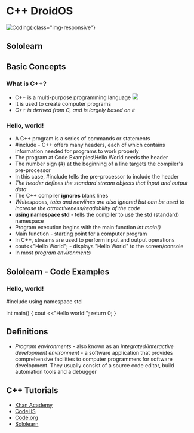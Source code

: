 # C++ DroidOS

![Coding](https://www.gettingsmart.com/wp-content/uploads/2017/12/Program-Code-Feature-Image.jpg){:class="img-responsive"}

## Sololearn

## Basic Concepts
### What is C++?
* C++ is a multi-purpose programming language
![]({{site.baseurl}}/https://www.technotification.com/wp-content/uploads/2018/04/programmer-working-on-computers.jpg)
* It is used to create computer programs
* *C++ is derived from C, and is largely based on it*

### Hello, world!
* A C++ program is a series of commands or statements
* #include <iostream> - C++ offers many headers, each of which contains information needed for programs to work properly
* The program at Code Examples\Hello World needs the <iostream> header
* The number sign (#) at the beginning of a line targets the compiler's pre-processor
* In this case, #include tells the pre-processor to include the <iostream> header
* *The <iostream> header defines the standard stream objects that input and output data*
* The C++ compiler __ignores__ blank lines
* *Whitespaces, tabs and newlines are also ignored but can be used to increase the attractiveness/readability of the code*
* __using namespace std__ - tells the compiler to use the std (standard) namespace
* Program execution begins with the main function *int main()*
* Main function - starting point for a computer program
* In C++, streams are used to perform input and output operations
* cout<<"Hello World"; - displays "Hello World" to the screen/console
* In most *program environments*


## Sololearn - Code Examples
### Hello, world!
#include <iostream>
using namespace std
  
int main()
 {
  cout <<"Hello world!";
  return 0;
}

  
## Definitions
* *Program environments* - also known as an *integrated/interactive development environment* - a software application that provides comprehensive facilities to computer programmers for software development. They usually consist of a source code editor, build automation tools and a debugger
  
## C++ Tutorials
* [Khan Academy](http://khanacademy.org)
* [CodeHS](http://codehs.com)
* [Code.org](http://code.org)
* [Sololearn](http://sololearn.com)